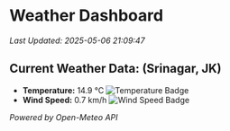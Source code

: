 
# Weather Dashboard

_Last Updated: 2025-05-06 21:09:47_

## Current Weather Data: (Srinagar, JK)
- **Temperature:** 14.9 °C ![Temperature Badge](https://img.shields.io/badge/Temperature-Low%20Temp-blue)
- **Wind Speed:** 0.7 km/h ![Wind Speed Badge](https://img.shields.io/badge/Wind%20Speed-Light%20Wind-blue)

*Powered by Open-Meteo API*
